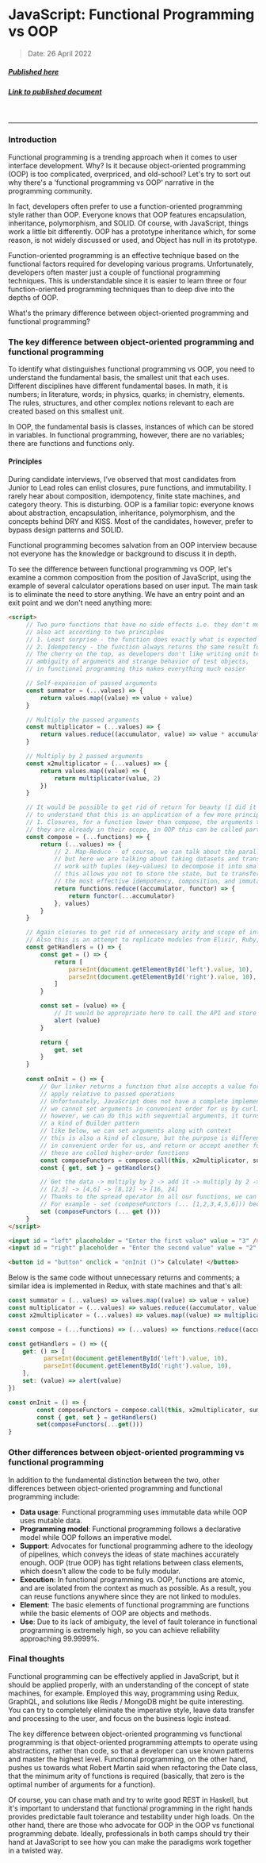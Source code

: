 # JavaScript: Functional Programming vs OOP

> Date: 26 April 2022
##### [Published here](https://anywhere.epam.com)
##### [Link to published document](https://anywhere.epam.com/en/blog/javascript-functional-programming-vs-oop)
&nbsp;
___

### Introduction

Functional programming is a trending approach when it comes to user interface development. Why? Is it because object-oriented programming (OOP) is too complicated, overpriced, and old-school? Let's try to sort out why there's a 'functional programming vs OOP' narrative in the programming community.

In fact, developers often prefer to use a function-oriented programming style rather than OOP. Everyone knows that OOP features encapsulation, inheritance, polymorphism, and SOLID. Of course, with JavaScript, things work a little bit differently. OOP has a prototype inheritance which, for some reason, is not widely discussed or used, and Object has null in its prototype.

Function-oriented programming is an effective technique based on the functional factors required for developing various programs. Unfortunately, developers often master just a couple of functional programming techniques. This is understandable since it is easier to learn three or four function-oriented programming techniques than to deep dive into the depths of OOP.

What's the primary difference between object-oriented programming and functional programming?

### The key difference between object-oriented programming and functional programming

To identify what distinguishes functional programming vs OOP, you need to understand the fundamental basis, the smallest unit that each uses. Different disciplines have different fundamental bases. In math, it is numbers; in literature, words; in physics, quarks; in chemistry, elements. The rules, structures, and other complex notions relevant to each are created based on this smallest unit.

In OOP, the fundamental basis is classes, instances of which can be stored in variables. In functional programming, however, there are no variables; there are functions and functions only.

#### Principles

During candidate interviews, I’ve observed that most candidates from Junior to Lead roles can enlist closures, pure functions, and immutability. I rarely hear about composition, idempotency, finite state machines, and category theory. This is disturbing. OOP is a familiar topic: everyone knows about abstraction, encapsulation, inheritance, polymorphism, and the concepts behind DRY and KISS. Most of the candidates, however, prefer to bypass design patterns and SOLID.

Functional programming becomes salvation from an OOP interview because not everyone has the knowledge or background to discuss it in depth.

To see the difference between functional programming vs OOP, let's examine a common composition from the position of JavaScript, using the example of several calculator operations based on user input. The main task is to eliminate the need to store anything. We have an entry point and an exit point and we don't need anything more:

```html
<script>
     // Two pure functions that have no side effects i.e. they don't mutate arguments
     // also act according to two principles
     // 1. Least surprise - the function does exactly what is expected from it
     // 2. Idempotency - the function always returns the same result for the same arguments
     // The cherry on the top, as developers don't like writing unit tests due to
     // ambiguity of arguments and strange behavior of test objects,
     // in functional programming this makes everything much easier

     // Self-expansion of passed arguments
     const summator = (...values) => { 
         return values.map((value) => value + value) 
     } 

     // Multiply the passed arguments
     const multiplicator = (...values) => { 
         return values.reduce((accumulator, value) => value * accumulator) 
     } 

     // Multiply by 2 passed arguments
     const x2multiplicator = (...values) => { 
         return values.map((value) => { 
             return multiplicator(value, 2) 
         })
     }

     // It would be possible to get rid of return for beauty (I did it below), but here I left it
     // to understand that this is an application of a few more principles
     // 1. Closures, for a function lower than compose, the arguments to functions do not exist
     // they are already in their scope, in OOP this can be called partial encapsulation
     const compose = (...functions) => {
         return (...values) => {
             // 2. Map-Reduce - of course, we can talk about the parallel processing model of big data
             // but here we are talking about taking datasets and transforming them, and after
             // work with tuples (key-values) to decompose it into smaller sets
             // this allows you not to store the state, but to transfer it, thereby we achieve
             // the most effective idempotency, composition, and immutability itself, thanks to, among other things, the spread-operator
             return functions.reduce((accumulator, functor) => { 
                 return functor(...accumulator)
             }, values)
         } 
     }

     // Again closures to get rid of unnecessary arity and scope of internal functions
     // Also this is an attempt to replicate modules from Elixir, Ruby, Erlang
     const getHandlers = () => { 
         const get = () => { 
             return [
                 parseInt(document.getElementById('left').value, 10), 
                 parseInt(document.getElementById('right').value, 10),
             ]
         }

         const set = (value) => {
             // It would be appropriate here to call the API and store the value in the database, for example
             alert (value)
         } 

         return { 
             get, set 
         } 
     }
 
     const onInit = () => {
         // Our linker returns a function that also accepts a value for
         // apply relative to passed operations
         // Unfortunately, JavaScript does not have a complete implementation of monads
         // we cannot set arguments in convenient order for us by curling functions
         // however, we can do this with sequential arguments, it turns out
         // a kind of Builder pattern
         // like below, we can set arguments along with context
         // this is also a kind of closure, but the purpose is different - to define a set of arguments
         // in convenient order for us, and return or accept another function as a result or argument
         // these are called higher-order functions
         const composeFunctors = compose.call(this, x2multiplicator, summator, x2multiplicator) 
         const { get, set } = getHandlers()

         // Get the data -> multiply by 2 -> add it -> multiply by 2 -> output the data
         // [2,3] -> [4,6] -> [8,12] -> [16, 24]
         // Thanks to the spread operator in all our functions, we can pass any number of argumenеs
         // For example - set (composeFunctors (... [1,2,3,4,5,6])) becomes [8,16,24,32,40,48]
         set (composeFunctors (... get ()))
     }
</script>

<input id = "left" placeholder = "Enter the first value" value = "3" />
<input id = "right" placeholder = "Enter the second value" value = "2" />

<button id = "button" onclick = "onInit ()"> Calculate! </button>
```

Below is the same code without unnecessary returns and comments; a similar idea is implemented in Redux, with state machines and that's all:

```javascript
const summator = (...values) => values.map((value) => value + value) 
const multiplicator = (...values) => values.reduce((accumulator, value) => value * accumulator) 
const x2multiplicator = (...values) => values.map((value) => multiplicator(value, 2)) 

const compose = (...functions) => (...values) => functions.reduce((accumulator, functor) => functor(...accumulator), values) 

const getHandlers = () => ({ 
    get: () => [
          parseInt(document.getElementById('left').value, 10),
          parseInt(document.getElementById('right').value, 10),
    ], 
    set: (value) => alert(value) 
}) 

const onInit = () => { 
        const composeFunctors = compose.call(this, x2multiplicator, summator, x2multiplicator)
        const { get, set } = getHandlers() 
        set(composeFunctors(...get()))
}
```

### Other differences between object-oriented programming vs functional programming

In addition to the fundamental distinction between the two, other differences between object-oriented programming and functional programming include:

- **Data usage**: Functional programming uses immutable data while OOP uses mutable data.
- **Programming model**: Functional programming follows a declarative model while OOP follows an imperative model.
- **Support**: Advocates for functional programming adhere to the ideology of pipelines, which conveys the ideas of state machines accurately enough. OOP (true OOP) has tight relations between class elements, which doesn't allow the code to be fully modular.
- **Execution**: In functional programming vs. OOP, functions are atomic, and are isolated from the context as much as possible. As a result, you can reuse functions anywhere since they are not linked to modules.
- **Element**: The basic elements of functional programming are functions while the basic elements of OOP are objects and methods.
- **Use**: Due to its lack of ambiguity, the level of fault tolerance in functional programming is extremely high, so you can achieve reliability approaching 99.9999%.

### Final thoughts

Functional programming can be effectively applied in JavaScript, but it should be applied properly, with an understanding of the concept of state machines, for example. Employed this way, programming using Redux, GraphQL, and solutions like Redis / MongoDB might be quite interesting. You can try to completely eliminate the imperative style, leave data transfer and processing to the user, and focus on the business logic instead.

The key difference between object-oriented programming vs functional programming is that object-oriented programming attempts to operate using abstractions, rather than code, so that a developer can use known patterns and master the highest level. Functional programming, on the other hand, pushes us towards what Robert Martin said when refactoring the Date class, that the minimum arity of functions is required (basically, that zero is the optimal number of arguments for a function).

Of course, you can chase math and try to write good REST in Haskell, but it's important to understand that functional programming in the right hands provides predictable fault tolerance and testability under high loads. On the other hand, there are those who advocate for OOP in the OOP vs functional programming debate. Ideally, professionals in both camps should try their hand at JavaScript to see how you can make the paradigms work together in a twisted way.
